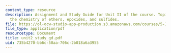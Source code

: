 ```yaml
---
content_type: resource
description: Assignment and Study Guide for Unit II of the course. Topics include
  the chemistry of ethers, epoxides, and sulfides.
file: https://ol-ocw-studio-app-production.s3.amazonaws.com/courses/5-13-organic-chemistry-ii-fall-2003/735b4270bb6c50aa706c2b018a6a3955_unit2_study_gd.pdf
file_type: application/pdf
resourcetype: Document
title: unit2_study_gd.pdf
uid: 735b4270-bb6c-50aa-706c-2b018a6a3955
---
```


